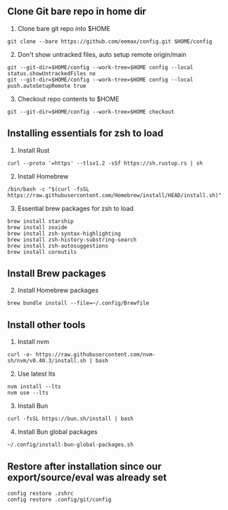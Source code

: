 ## Clone Git bare repo in home dir
1. Clone bare git repo into $HOME
```
git clone --bare https://github.com/eemax/config.git $HOME/config
```
2. Don't show untracked files, auto setup remote origin/main
```
git --git-dir=$HOME/config --work-tree=$HOME config --local status.showUntrackedFiles no
git --git-dir=$HOME/config --work-tree=$HOME config --local push.autoSetupRemote true
```
3. Checkout repo contents to $HOME
```
git --git-dir=$HOME/config --work-tree=$HOME checkout
```
## Installing essentials for zsh to load
1. Install Rust
```
curl --proto '=https' --tlsv1.2 -sSf https://sh.rustup.rs | sh
```
2. Install Homebrew
```
/bin/bash -c "$(curl -fsSL https://raw.githubusercontent.com/Homebrew/install/HEAD/install.sh)"
```
3. Essential brew packages for zsh to load
```
brew install starship
brew install zoxide
brew install zsh-syntax-highlighting
brew install zsh-history-substring-search
brew install zsh-autosuggestions
brew install coreutils
```
## Install Brew packages
2. Install Homebrew packages
```
brew bundle install --file=~/.config/Brewfile
```
## Install other tools
1. Install nvm
```
curl -o- https://raw.githubusercontent.com/nvm-sh/nvm/v0.40.3/install.sh | bash
```
2. Use latest lts
```
nvm install --lts
nvm use --lts
```
3. Install Bun
```
curl -fsSL https://bun.sh/install | bash
```
4. Install Bun global packages
```
~/.config/install-bun-global-packages.sh
```
## Restore after installation since our export/source/eval was already set
```
config restore .zshrc
config restore .config/git/config
```